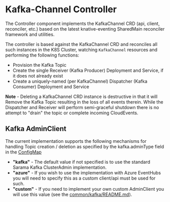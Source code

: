 # Kafka-Channel Controller

The Controller component implements the KafkaChannel CRD (api, client,
reconciler, etc.) based on the latest knative-eventing SharedMain reconciler
framework and utilities.

The controller is based against the KafkaChannel CRD and reconciles all such
instances in the K8S Cluster, watching `KafkaChannel` resources and performing
the following functions:

- Provision the Kafka Topic
- Create the single Receiver (Kafka Producer) Deployment and Service, if it does
  not already exist
- Create a uniquely-named (per KafkaChannel) Dispatcher (Kafka Consumer)
  Deployment and Service

**Note** - Deleting a KafkaChannel CRD instance is destructive in that it will
Remove the Kafka Topic resulting in the loss of all events therein. While the
Dispatcher and Receiver will perform semi-graceful shutdown there is no attempt
to "drain" the topic or complete incoming CloudEvents.

## Kafka AdminClient

The current implementation supports the following mechanisms for handling Topic
creation / deletion as specified by the kafka.adminType field in the
[ConfigMap](../../../../config/channel/distributed/300-eventing-kafka-configmap.yaml)

- **"kafka"** - The default value if not specified is to use the standard Sarama
  Kafka ClusterAdmin implementation.
- **"azure"** - If you wish to use the implementation with Azure EventHubs you
  will need to specify this as a custom client/api must be used for such.
- **"custom"** - If you need to implement your own custom AdminClient you will
  use this value (see the [common/kafka/README.md](../common/kafka/README.md)).
